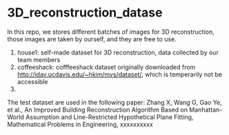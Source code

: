 # 3D_reconstruction_datase
In this repo, we stores different batches of images for 3D reconstruction, those images are taken by ourself, and they are free to use.
1. house1: self-made dataset for 3D reconstruction, data collected by our team members
2. coffeeshack: cofffeeshack dataset originally downloaded from http://idav.ucdavis.edu/~hkim/mvs/dataset/, which is temperarily not be accessible
3. 


The test dataset are used in the following paper:
      Zhang X, Wang G, Gao Ye, et al., An Improved Building Reconstruction Algorithm Based on Manhattan-World Assumption and Line-Restricted Hypothetical Plane Fitting, Mathematical Problems in Engineering, xxxxxxxxxx

